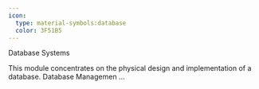 ```yaml
---
icon:
  type: material-symbols:database
  color: 3F51B5
---
```


Database Systems

This module concentrates on the physical design and implementation of a database. Database Managemen ... 
